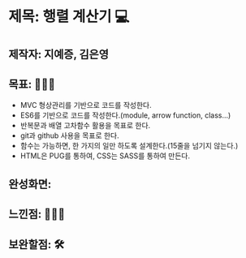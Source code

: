 # 제목: 행렬 계산기 💻

## 제작자: 지예증, 김은영

## 목표: 👨🏻‍💻
* MVC 형상관리를 기반으로 코드를 작성한다.
* ES6를 기반으로 코드를 작성한다.(module, arrow function, class...)
* 반복문과 배열 고차함수 활용을 목표로 한다.
* git과 github 사용을 목표로 한다.
* 함수는 가능하면, 한 가지의 일만 하도록 설계한다.(15줄을 넘기지 않는다.)
* HTML은 PUG를 통하여, CSS는 SASS를 통하여 만든다.

## 완성화면: 

## 느낀점: 🙆🏻‍♂️

## 보완할점: 🛠